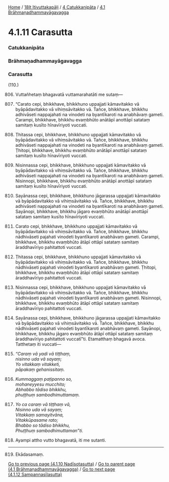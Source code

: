 
[Home](/) / [18It Itivuttakapāḷi](../../../18It.md) / [4 Catukkanipāta](../../4.md) / [4.1 Brāhmaṇadhammayāgavagga](../4.1.md)

# 4.1.11 Carasutta

### Catukkanipāta

### Brāhmaṇadhammayāgavagga

### Carasutta

(110.)

806. Vuttañhetaṃ bhagavatā vuttamarahatāti me sutaṃ—

807. “Carato cepi, bhikkhave, bhikkhuno uppajjati kāmavitakko vā byāpādavitakko vā vihiṃsāvitakko vā. Tañce, bhikkhave, bhikkhu adhivāseti nappajahati na vinodeti na byantīkaroti na anabhāvaṃ gameti. Carampi, bhikkhave, bhikkhu evaṃbhūto anātāpī anottāpī satataṃ samitaṃ kusīto hīnavīriyoti vuccati.

808. Ṭhitassa cepi, bhikkhave, bhikkhuno uppajjati kāmavitakko vā byāpādavitakko vā vihiṃsāvitakko vā. Tañce, bhikkhave, bhikkhu adhivāseti nappajahati na vinodeti na byantīkaroti na anabhāvaṃ gameti. Ṭhitopi, bhikkhave, bhikkhu evaṃbhūto anātāpī anottāpī satataṃ samitaṃ kusīto hīnavīriyoti vuccati.

809. Nisinnassa cepi, bhikkhave, bhikkhuno uppajjati kāmavitakko vā byāpādavitakko vā vihiṃsāvitakko vā. Tañce, bhikkhave, bhikkhu adhivāseti nappajahati na vinodeti na byantīkaroti na anabhāvaṃ gameti. Nisinnopi, bhikkhave, bhikkhu evaṃbhūto anātāpī anottāpī satataṃ samitaṃ kusīto hīnavīriyoti vuccati.

810. Sayānassa cepi, bhikkhave, bhikkhuno jāgarassa uppajjati kāmavitakko vā byāpādavitakko vā vihiṃsāvitakko vā. Tañce, bhikkhave, bhikkhu adhivāseti nappajahati na vinodeti na byantīkaroti na anabhāvaṃ gameti. Sayānopi, bhikkhave, bhikkhu jāgaro evaṃbhūto anātāpī anottāpī satataṃ samitaṃ kusīto hīnavīriyoti vuccati.

811. Carato cepi, bhikkhave, bhikkhuno uppajjati kāmavitakko vā byāpādavitakko vā vihiṃsāvitakko vā. Tañce, bhikkhave, bhikkhu nādhivāseti pajahati vinodeti byantīkaroti anabhāvaṃ gameti. Carampi, bhikkhave, bhikkhu evaṃbhūto ātāpī ottāpī satataṃ samitaṃ āraddhavīriyo pahitattoti vuccati.

812. Ṭhitassa cepi, bhikkhave, bhikkhuno uppajjati kāmavitakko vā byāpādavitakko vā vihiṃsāvitakko vā. Tañce, bhikkhave, bhikkhu nādhivāseti pajahati vinodeti byantīkaroti anabhāvaṃ gameti. Ṭhitopi, bhikkhave, bhikkhu evaṃbhūto ātāpī ottāpī satataṃ samitaṃ āraddhavīriyo pahitattoti vuccati.

813. Nisinnassa cepi, bhikkhave, bhikkhuno uppajjati kāmavitakko vā byāpādavitakko vā vihiṃsāvitakko vā. Tañce, bhikkhave, bhikkhu nādhivāseti pajahati vinodeti byantīkaroti anabhāvaṃ gameti. Nisinnopi, bhikkhave, bhikkhu evaṃbhūto ātāpī ottāpī satataṃ samitaṃ āraddhavīriyo pahitattoti vuccati.

814. Sayānassa cepi, bhikkhave, bhikkhuno jāgarassa uppajjati kāmavitakko vā byāpādavitakko vā vihiṃsāvitakko vā. Tañce, bhikkhave, bhikkhu nādhivāseti pajahati vinodeti byantīkaroti anabhāvaṃ gameti. Sayānopi, bhikkhave, bhikkhu jāgaro evaṃbhūto ātāpī ottāpī satataṃ samitaṃ āraddhavīriyo pahitattoti vuccatī”ti. Etamatthaṃ bhagavā avoca. Tatthetaṃ iti vuccati—

815. _“Caraṃ vā yadi vā tiṭṭhaṃ,_  
_nisinno uda vā sayaṃ;_  
_Yo vitakkaṃ vitakketi,_  
_pāpakaṃ gehanissitaṃ._  


816. _Kummaggaṃ paṭipanno so,_  
_mohaneyyesu mucchito;_  
_Abhabbo tādiso bhikkhu,_  
_phuṭṭhuṃ sambodhimuttamaṃ._  


817. _Yo ca caraṃ vā tiṭṭhaṃ vā,_  
_Nisinno uda vā sayaṃ;_  
_Vitakkaṃ samayitvāna,_  
_Vitakkūpasame rato;_  
_Bhabbo so tādiso bhikkhu,_  
_Phuṭṭhuṃ sambodhimuttaman”ti._  


818. Ayampi attho vutto bhagavatā, iti me sutanti.

---

819. Ekādasamaṃ.



[Go to previous page (4.1.10 Nadīsotasutta)](4.1.10.md) / [Go to parent page (4.1 Brāhmaṇadhammayāgavagga)](../4.1.md) / [Go to next page (4.1.12 Sampannasīlasutta)](4.1.12.md)


